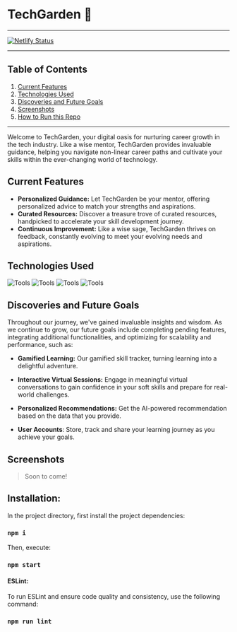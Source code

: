 # TechGarden 🌱

---

[![Netlify Status](https://api.netlify.com/api/v1/badges/49c64589-005e-4a94-bf2a-57b6b6b9be4b/deploy-status)](https://app.netlify.com/sites/techgarden/deploys)

---

## Table of Contents

1. [Current Features](#current-features)
2. [Technologies Used](#technologies-used)
3. [Discoveries and Future Goals](#discoveries-and-future-goals)
4. [Screenshots](#screenshots)
5. [How to Run this Repo](#installation)

---

Welcome to TechGarden, your digital oasis for nurturing career growth in the tech industry. Like a wise mentor, TechGarden provides invaluable guidance, helping you navigate non-linear career paths and cultivate your skills within the ever-changing world of technology.


## Current Features

- **Personalized Guidance:** Let TechGarden be your mentor, offering personalized advice to match your strengths and aspirations.
- **Curated Resources:** Discover a treasure trove of curated resources, handpicked to accelerate your skill development journey.
- **Continuous Improvement:** Like a wise sage, TechGarden thrives on feedback, constantly evolving to meet your evolving needs and aspirations.

## Technologies Used

![Tools](https://skillicons.dev/icons?i=react&theme=light) ![Tools](https://skillicons.dev/icons?i=tailwind&theme=light) ![Tools](https://skillicons.dev/icons?i=git&theme=light) ![Tools](https://skillicons.dev/icons?i=netlify&theme=light)

## Discoveries and Future Goals

Throughout our journey, we've gained invaluable insights and wisdom. As we continue to grow, our future goals include completing pending features, integrating additional functionalities, and optimizing for scalability and performance, such as: 

- **Gamified Learning:** Our gamified skill tracker, turning learning into a delightful adventure.

- **Interactive Virtual Sessions:** Engage in meaningful virtual conversations to gain confidence in your soft skills and prepare for real-world challenges.

- **Personalized Recommendations:** Get the AI-powered recommendation based on the data that you provide.

- **User Accounts**: Store, track and share your learning journey as you achieve your goals.

## Screenshots
> Soon to come! 


## Installation:

In the project directory, first install the project dependencies:

### `npm i`

Then, execute:

### `npm start`

#### ESLint:

To run ESLint and ensure code quality and consistency, use the following command:

### `npm run lint`
